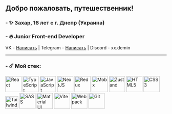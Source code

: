 ## <div>Добро пожаловать, путешественник!</div>  

### - ✨ Захар, 16 лет с г. Днепр (Украина)
  
### - 🔥 Junior Front-end Developer

<span>VK - <a href="https://vk.com/dn1provskiy" target="_blank">Написать</a> |</span>
<span>Telegram - <a href="https://t.me/dn1provskiy" target="_blank">Написать</a> |</span>
<span>Discord - <a>xx.demin</a></span>

<hr>

### - ☄️ Мой стек:
<div>
<a href="https://react.dev/" target="_blank"><img src="https://upload.wikimedia.org/wikipedia/commons/thumb/a/a7/React-icon.svg/2300px-React-icon.svg.png" alt="React" height="50" /></a>
<a href="https://www.typescriptlang.org/" target="_blank"><img src="https://upload.wikimedia.org/wikipedia/commons/thumb/4/4c/Typescript_logo_2020.svg/1200px-Typescript_logo_2020.svg.png" alt="TypeScript" height="50" /></a>
  <a href="https://learn.javascript.ru/" target="_blank"><img src="https://upload.wikimedia.org/wikipedia/commons/thumb/9/99/Unofficial_JavaScript_logo_2.svg/1200px-Unofficial_JavaScript_logo_2.svg.png" alt="JavaScript" height="50"/></a>
<a href="https://nextjs.org/" target="_blank"><img src="https://miro.medium.com/v2/resize:fit:1258/1*okiCUvTUJLtOqJv1dMzwpA.png" alt="NextJS" height="50"/></a>
<a href="https://redux.js.org/" target="_blank"><img src="https://everyday.codes/wp-content/uploads/2020/01/0-U2DmhXYumRyXH6X1.png" alt="Redux" height="50" /></a>
<a href="https://mobx.js.org/" target="_blank"><img src="https://mobx.js.org/img/mobx.png" alt="Mobx" height="50" /></a>
<a href="https://zustand-demo.pmnd.rs/" target="_blank"><img src="https://tsh.io/wp-content/uploads/2023/02/zustand-logo.png" alt="Zustand" height="50" /></a>
<a href="https://en.wikipedia.org/wiki/HTML5" target="_blank"><img src="https://upload.wikimedia.org/wikipedia/commons/thumb/3/38/HTML5_Badge.svg/2048px-HTML5_Badge.svg.png" alt="HTML5" height="50" /></a>
<a href="https://developer.mozilla.org/ru/docs/Web/CSS" target="_blank"><img src="https://static-00.iconduck.com/assets.00/file-type-css-icon-1806x2048-r5fwjl3p.png" alt="CSS3" height="50" /></a> 
<a href="https://tailwindcss.com/" target="_blank"><img src="https://upload.wikimedia.org/wikipedia/commons/thumb/d/d5/Tailwind_CSS_Logo.svg/2560px-Tailwind_CSS_Logo.svg.png" alt="TailwindCSS" height="40" /></a>
<a href="https://sass-lang.com/" target="_blank"><img src="https://profilinator.rishav.dev/skills-assets/sass-original.svg" alt="SASS" height="50" /></a>
<a href="https://mui.com/" target="_blank"><img src="https://static-00.iconduck.com/assets.00/material-ui-icon-2048x1626-on580ia9.png" alt="Material UI" height="50" /></a>
<a href="https://vitejs.dev/" target="_blank"><img src="https://upload.wikimedia.org/wikipedia/commons/f/f1/Vitejs-logo.svg" alt="Vite" height="50" /></a>
<a href="https://webpack.js.org/" target="_blank"><img src="https://raw.githubusercontent.com/webpack/media/master/logo/icon-square-small.png" alt="Webpack" height="50" /></a>
  <a href="https://github.com/" target="_blank"><img src="https://profilinator.rishav.dev/skills-assets/git-scm-icon.svg" alt="Git" height="50" /></a>  
</div>
